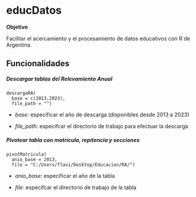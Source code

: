 # educDatos

**Objetivo**

Facilitar el acercamiento y el procesamiento de datos educativos con R de Argentina.

## Funcionalidades

##### Descargar tablas del Relevamiento Anual

```{r}
descargaRA(
  base = c(2013,2023),
  file_path = "")
```

-   *base:* especificar el año de descarga (disponibles desde 2013 a 2023)

-   *file_path:* especifcar el directorio de trabajo para efectuar la descarga

##### Pivotear tabla con matrícula, repitencia y secciones

```{r}
pivotMatricula(
  anio_base = 2013, 
  file = "C:/Users/flavi/Desktop/Educacion/RA/")
```

-   *anio_base:* especificar el año de la tabla

-   *file:* especifcar el directorio de trabajo de la tabla
